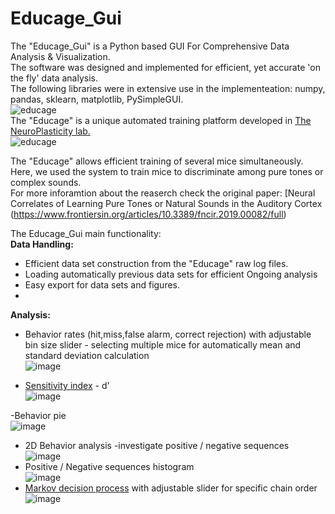 # Educage_Gui
The "Educage_Gui" is a Python based GUI For Comprehensive Data Analysis & Visualization.  
The software was designed and implemented for efficient, yet accurate 'on the fly' data analysis.  
The following libraries were in extensive use in the implementeation: numpy, pandas, sklearn, matplotlib, PySimpleGUI.  
![educage](https://user-images.githubusercontent.com/83977654/125738396-c04dadb0-f1c5-44ee-9a78-c24285c02706.png)  
The "Educage" is a unique automated training platform developed in [The NeuroPlasticity lab.](https://elsc.huji.ac.il/people-directory/faculty-members/adi-mizrahi/)  
![educage](https://user-images.githubusercontent.com/83977654/125638474-76cc2aa7-50bc-4027-8dd0-14d97fd2bb00.png)

The "Educage" allows efficient training of several mice simultaneously.  
Here, we used the system to train mice to discriminate among pure tones or complex sounds.  
For more inforamtion about the reaserch check the original paper: [Neural Correlates of Learning Pure Tones or Natural Sounds in the Auditory Cortex  (https://www.frontiersin.org/articles/10.3389/fncir.2019.00082/full)
  
The Educage_Gui main functionality:    
**Data Handling:**  
- Efficient data set construction from the "Educage" raw log files.  
- Loading automatically previous data sets for efficient Ongoing analysis  
- Easy export for data sets and figures.  
- 
**Analysis:**  
- Behavior rates (hit,miss,false alarm, correct rejection) with adjustable bin size slider - selecting multiple mice for automatically mean and standard deviation calculation  
![image](https://user-images.githubusercontent.com/83977654/125960881-d1aff91a-27c1-4c51-bc90-9df2578fe94c.png)

- [Sensitivity index](https://en.wikipedia.org/wiki/Sensitivity_index) - d'  
![image](https://user-images.githubusercontent.com/83977654/125957870-9278eab7-9b86-4f65-ab66-454f22db4084.png)

-Behavior pie  
![image](https://user-images.githubusercontent.com/83977654/125958120-f34e1783-ecb1-4ebe-8987-673133ac09d8.png)


- 2D Behavior analysis -investigate positive / negative sequences  
![image](https://user-images.githubusercontent.com/83977654/125958545-2e837b1d-329e-4010-a909-11b64dac1c46.png)
- Positive / Negative sequences histogram  
![image](https://user-images.githubusercontent.com/83977654/125959767-d2dac492-478d-44af-9bbb-d60a61e971f6.png)  
- [Markov decision process](https://en.wikipedia.org/wiki/Markov_decision_process) with adjustable slider for specific chain order  
![image](https://user-images.githubusercontent.com/83977654/125960514-0aa8dafb-cfc7-4f65-9d04-7b05c04b56e2.png)

